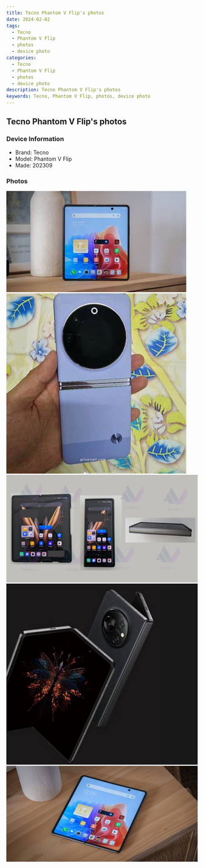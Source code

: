 ```yaml
---
title: Tecno Phantom V Flip's photos
date: 2024-02-02
tags: 
  - Tecno
  - Phantom V Flip
  - photos
  - device photo
categories: 
  - Tecno
  - Phantom V Flip
  - photos
  - device photo
description: Tecno Phantom V Flip's photos
keywords: Tecno, Phantom V Flip, photos, device photo
---
```


## Tecno Phantom V Flip's photos

### Device Information

- Brand: Tecno
- Model: Phantom V Flip
- Made: 202309

### Photos

![/images/best-assets/devices/tecno/tecno-phantom-v-flip/1.jpg](/images/best-assets/devices/tecno/tecno-phantom-v-flip/1.jpg)
![/images/best-assets/devices/tecno/tecno-phantom-v-flip/2.jpg](/images/best-assets/devices/tecno/tecno-phantom-v-flip/2.jpg)
![/images/best-assets/devices/tecno/tecno-phantom-v-flip/3.jpg](/images/best-assets/devices/tecno/tecno-phantom-v-flip/3.jpg)
![/images/best-assets/devices/tecno/tecno-phantom-v-flip/4.jpg](/images/best-assets/devices/tecno/tecno-phantom-v-flip/4.jpg)
![/images/best-assets/devices/tecno/tecno-phantom-v-flip/5.jpg](/images/best-assets/devices/tecno/tecno-phantom-v-flip/5.jpg)
